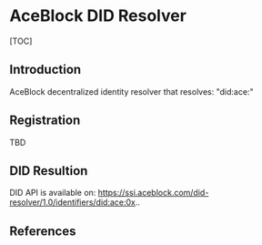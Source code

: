 # AceBlock DID Resolver

[TOC]

## Introduction 

AceBlock decentralized identity resolver that resolves: "did:ace:<uniqueidentifier>"

## Registration

TBD

## DID Resultion

DID API is available on:
https://ssi.aceblock.com/did-resolver/1.0/identifiers/did:ace:0x..

## References
